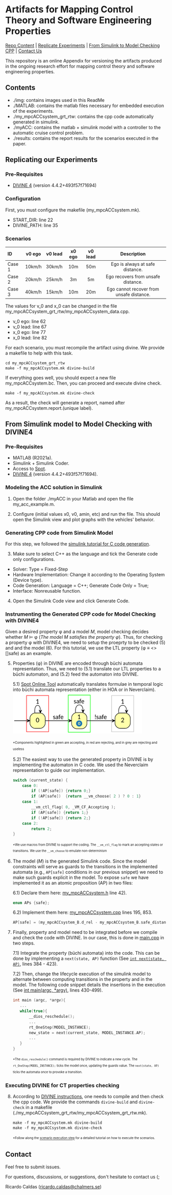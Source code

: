 # Artifacts for Mapping Control Theory and Software Engineering Properties

[Repo Content](#contents) | [Replicate Experiments](#repl-exp) | [From Simulink to Model Checking CPP](#sim-cpp) | [Contact Us](#contact)

This repository is an online Appendix for versioning the artifacts produced in the ongoing research effort for mapping control theory and software engineering properties.

<h2 id="contents">Contents</h2>

- ./img: contains images used in this ReadMe
- ./MATLAB: contains the matlab files necessary for embedded execution of the experiments.
- ./my_mpcACCsystem_grt_rtw: contains the cpp code automatically generated in simulink.
- ./myACC: contains the matlab + simulink model with a controller to the automatic cruise control problem.
- ./results: contains the report results for the scenarios executed in the paper.

<h2 id="repl-exp">Replicating our Experiments</h2>

### Pre-Requisites

- [DIVINE 4](https://divine.fi.muni.cz/) (version 4.4.2+493f57f71694)

### Configuration

First, you must configure the makefile (my_mpcACCsystem.mk).

- START_DIR: line 22
- DIVINE_PATH: line 35

<h3 id="scenarios">Scenarios</h3>

| ID             | v0 ego     | v0 lead    | x0 ego     | v0 lead    | Description|
| :------------- | :--------: | :--------: | :--------: | :--------: | :--------: |
| Case 1         | 10km/h     | 30km/h     | 10m        | 50m        | Ego is always at safe distance.|
| Case 2         | 20km/h     | 25km/h     | 3m         | 5m         | Ego recovers from unsafe distance.|
| Case 3         | 40km/h     | 15km/h     | 10m        | 20m        | Ego cannot recover from unsafe distance.|

The values for v_0 and x_0 can be changed in the file my_mpcACCsystem_grt_rtw/my_mpcACCsystem_data.cpp.

- v_0 ego: line 62
- v_0 lead: line 67
- x_0 ego: line 77
- x_0 lead: line 82

For each scenario, you must recompile the artifact using divine. We provide a makefile to help with this task.

```
cd my_mpcACCsystem_grt_rtw
make -f my_mpcACCsystem.mk divine-build 
```

If everything goes well, you should expect a new file my_mpcACCsystem.bc. Then, you can proceed and execute divine check.

```
make -f my_mpcACCsystem.mk divine-check
```

As a result, the check will generate a report, named after my_mpcACCsystem.report.(unique label).

<h2 id="sim-cpp">From Simulink model to Model Checking with DIVINE4</h2>

### Pre-Requisites

- MATLAB (R2021a).
- Simulink + Simulink Coder.
- Access to [Spot](https://spot.lrde.epita.fr/app/).
- [DIVINE 4](https://divine.fi.muni.cz/) (version 4.4.2+493f57f71694).

### Modeling the ACC solution in Simulink

1) Open the folder ./myACC in your Matlab and open the file my_acc_example.m.
   
2) Configure (initial values x0, v0, amin, etc) and run the file. This should open the Simulink view and plot graphs with the vehicles' behavior.
   
### Generating CPP code from Simulink Model

For this step, we followed the [simulink tutorial for C code generation](https://se.mathworks.com/help/dsp/c-code-generation.html).

3) Make sure to select C++ as the language and tick the Generate code only configurations.

- Solver: Type = Fixed-Step
- Hardware Implementation: Change it according to the Operating System (Device type).
- Code Generation: Language = C++; Generate Code Only = True;
- Interface: Nonreusable function.

4) Open the Simulink Code view and click Generate Code.

### Instrumenting the Generated CPP code for Model Checking with DIVINE4

Given a desired property &phi; and a model _M_, model checking decides whether _M_ ⊨ &phi; (_The model M satisfies the property &phi;_). Thus, for checking a property &phi; with DIVINE4, we need to setup the proeprty to be checked (5) and and the model (6). For this tutorial, we use the LTL property (&phi; ≡ <>[]safe) as an example.

5) Properties (&phi;) in DIVINE are encoded through büchi automata representation. Thus, we need to (5.1) translate our LTL properties to a büchi automaton, and (5.2) feed the automaton into DIVINE. 

    5.1) [Spot Online Tool](https://spot.lrde.epita.fr/app/) automatically translates formulae in temporal logic into büchi automata representation (either in HOA or in Neverclaim).  
    ![<>[]safe image](/img/safe_automaton.png "Generated automaton for <>[]safe")
    
    <sup><sub>*Components highlighted in green are accepting, in red are rejecting, and in grey are rejecting and useless</sub></sup>

    5.2) The easiest way to use the generated property in DIVINE is by implementing the automaton in C code. We used the Neverclaim representation to guide our implementation.
    ```cpp
    switch (current_state) {
        case 0:
            if (!AP[safe]) {return 0;}
            if (AP[safe])  {return __vm_choose( 2 ) ? 0 : 1}
        case 1:
            __vm_ctl_flag( 0, _VM_CF_Accepting );
            if (AP[safe]) {return 1;}
            if (!AP[safe]) {return 2;}
        case 2:
            return 2;   
    }
    ```
    
    <sup><sub>*We use macros from DIVINE to support the coding. The ```__vm_ctl_flag``` to mark an accepting states or transitions. We use the ```__vm_choose``` to emulate non-determinism</sub></sup>

6) The model (_M_) is the generated Simulink code. Since the model constraints will serve as guards to the transitions in the implemented automata (e.g., ```AP[safe]``` conditions in our previous snippet) we need to make such guards explicit in the model. To expose ```safe``` we have implemented it as an atomic proposition (AP) in two files:
   
    6.1) Declare them here: [my_mpcACCsystem.h](/my_mpcACCsystem_grt_rtw/my_mpcACCsystem.h) line 42).

    ```cpp
    enum APs {safe};
    ```

    6.2) Implement them here: [my_mpcACCsystem.cpp](/my_mpcACCsystem_grt_rtw/my_mpcACCsystem.cpp) lines 195, 853.

    ```cpp
    AP[safe] = (my_mpcACCsystem_B.d_rel - my_mpcACCsystem_B.safe_distance) > 0.05 * my_mpcACCsystem_B.safe_distance;
    ```

7) Finally, property and model need to be integrated before we compile and check the code with DIVINE. In our case, this is done in [main.cpp](/my_mpcACCsystem_grt_rtw/main.cpp) in two steps.

    7.1) Integrate the property (büchi automata) into the code. This can be done by implementing a ```next(state, AP)``` function
    (See [```int next(state, AP)```](/my_mpcACCsystem_grt_rtw/main.cpp), lines 384 - 423). 

    7.2) Then, change the lifecycle execution of the simulink model to alternate between computing transitions in the property and in the model. The following code snippet details the insertions in the execution (See [int main(argc, *argv)](/my_mpcACCsystem_grt_rtw/main.cpp), lines 430-499). 

    ```cpp
    int main (argc, *argv){
       ...
       while(true){
           __dios_reschedule();
           ...
           rt_OneStep(MODEL_INSTANCE);
           new_state = next(current_state, MODEL_INSTANCE.AP);
           ...
       }
    }
    ``` 

    <sup><sub>*The ```dios_reschedule()``` command is required by DIVINE to indicate a new cycle. The ```rt_OneStep(MODEL_INSTANCE);``` ticks the model once, updating the guards value. The ```next(state, AP)``` ticks the automata once to provoke a transition.</sub></sup>


### Executing DIVINE for CT properties checking

8) According to [DIVINE instructions](https://divine.fi.muni.cz/manual.html#model-checking-c-and-c-code-via-llvm-bitcode), one needs to compile and then check the cpp code. We provide the commands ```divine-build``` and ```divine-check``` in a makefile (./my_mpcACCsystem_grt_rtw/my_mpcACCsystem_grt_rtw.mk).
   
    ```
    make -f my_mpcACCsystem.mk divine-build
    make -f my_mpcACCsystem.mk divine-check
    ```

    <sup><sub>*Follow along the [scenario execution step](#scenarios) for a detailed tutorial on how to execute the scenarios.</sub></sup>

<h2 id="contact">Contact</h2>

Feel free to submit issues.

For questions, discussions, or suggestions, don't hesitate to contact us (;

Ricardo Caldas (ricardo.caldas@chalmers.se)
